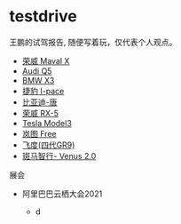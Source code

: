 # testdrive
王鹏的试驾报告, 随便写着玩，仅代表个人观点。

- [荣威 Maval X](MarvalX.md)
- [Audi Q5](Audi_Q5.md)
- [BMW X3](BMW_X3.md)
- [捷豹 I-pace](I-pace.md)
- [比亚迪-唐](BYD_Tang.md)
- [荣威 RX-5](RX5.md)
- [Tesla Model3](Tesla_Model3.md)
- [岚图 Free](Voyah.md)
- [飞度(四代GR9)](Fit4G.md)
- [斑马智行- Venus 2.0](Venus20.md)

展会

- 阿里巴巴云栖大会2021
    
    - d
